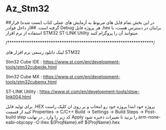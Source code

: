 # Az_Stm32
##در این بخش تمام فایل های مربوط به آزمایش های عملی کتاب (تست شده) قرار گرفته است.
##از داخل فولدر Debug هر پروژه فایل .hex برایتان در دسترس هست، با استفاده از نرم افزار STM32 ST-LINK Utility میتوانید آن را پروگزام کنید.



/*******************************************************************/

لینک دانلود رسمی نرم افزار های STM32 

Stm32 Cube IDE : https://www.st.com/en/development-tools/stm32cubeide.html

Stm32 Cube MX : https://www.st.com/en/development-tools/stm32cubemx.html

ST-LINK Utility : https://www.st.com/en/development-tools/stsw-link004.html

برای تولید فایل .HEX پروژه خود ابتدا پروژه خود رو انتخاب و بر روی ان کلیک راست کنید از قسمت
 Properties -> C/C++ Build -> Settings -> Build Steps -> Post-build step
  کد زیر را وارد , در نهایت Apply را بزنید تا تغییرات ذخیره شود
  arm-none-eabi-objcopy -O ihex ${ProjName}.elf ${ProjName}.hex

 


